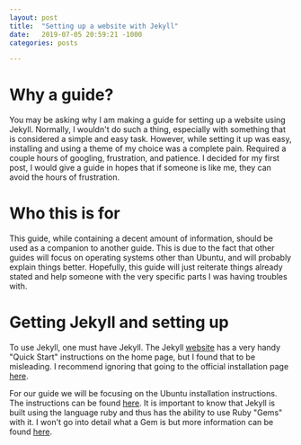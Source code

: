 ```yaml
---
layout: post
title:  "Setting up a website with Jekyll"
date:   2019-07-05 20:59:21 -1000
categories: posts

---
```

# Why a guide?

You may be asking why I am making a guide for setting up a website using Jekyll. Normally, I wouldn't do such a thing, especially with something that is considered a simple and easy task. However, while setting it up was easy, installing and using a theme of my choice was a complete pain. Required a couple hours of googling, frustration, and patience. I decided for my first post, I would give a guide in hopes that if someone is like me, they can avoid the hours of frustration.

# Who this is for

This guide, while containing a decent amount of information, should be used as a companion to another guide. This is due to the fact that other guides will focus on operating systems other than Ubuntu, and will probably explain things better. Hopefully, this guide will just reiterate things already stated and help someone with the very specific parts I was having troubles with.

# Getting Jekyll and setting up

To use Jekyll, one must have Jekyll. The Jekyll [website](https://jekyllrb.com/) has a very handy "Quick Start" instructions on the home page, but I found that to be misleading. I recommend ignoring that going to the official installation page [here](https://jekyllrb.com/docs/installation/).

For our guide we will be focusing on the Ubuntu installation instructions. The instructions can be found [here](https://jekyllrb.com/docs/installation/ubuntu/). It is important to know that Jekyll is built using the language ruby and thus has the ability to use Ruby "Gems" with it. I won't go into detail what a Gem is but more information can be found [here](https://jekyllrb.com/docs/ruby-101/).
